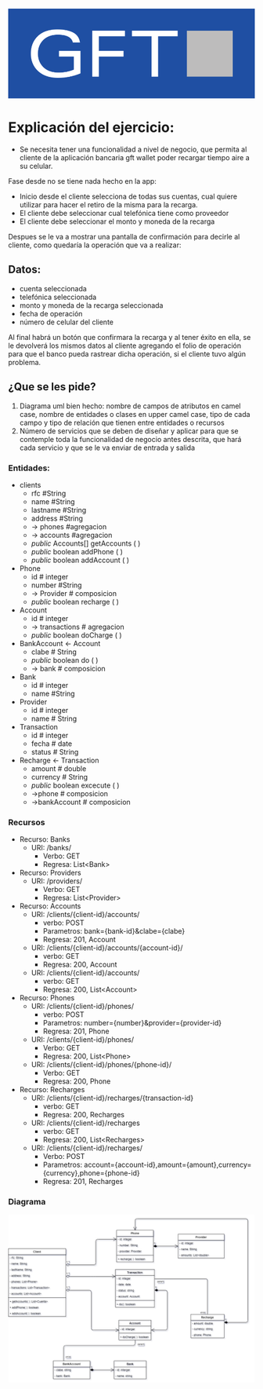 ![GFT](GFT_logo.png)

# **Explicación del ejercicio:**



*   Se necesita tener una funcionalidad a nivel de negocio, que permita al cliente de la aplicación bancaria gft wallet poder recargar tiempo aire a su celular.

Fase desde no se tiene nada hecho en la app:



*   Inicio desde el cliente selecciona de todas sus cuentas, cual quiere utilizar para hacer el retiro de la misma para la recarga.
*   El cliente debe seleccionar cual telefónica tiene como proveedor
*   El cliente debe seleccionar el monto y moneda de la recarga

Despues se le va a mostrar una pantalla de confirmación para decirle al cliente, como quedaría la operación que va a realizar:


## **Datos:**



*   cuenta seleccionada
*   telefónica seleccionada
*   monto y moneda de la recarga seleccionada
*   fecha de operación
*   número de celular del cliente

Al final habrá un botón que confirmara la recarga y al tener éxito en ella, se le devolverá los mismos datos al cliente agregando el folio de operación para que el banco pueda rastrear dicha operación, si el cliente tuvo algún problema.


## **¿Que se les pide?**



1. Diagrama uml bien hecho: nombre de campos de atributos en camel case, nombre de entidades o clases en upper camel case, tipo de cada campo y tipo de relación que tienen entre entidades o recursos
2. Número de servicios que se deben de diseñar y aplicar para que se contemple toda la funcionalidad de negocio antes descrita, que hará cada servicio y que se le va enviar de entrada y salida


### **Entidades:**



*   clients
    *   rfc #String
    *   name #String
    *   lastname #String
    *   address #String
    *   -> phones #agregacion
    *   -> accounts #agregacion
    *   _public_ Accounts[] getAccounts ( )
    *   _public_ boolean addPhone ( )
    *   _public_ boolean addAccount ( )
*   Phone
    *   id # integer
    *   number #String
    *   -> Provider # composicion
    *   _public_ boolean recharge ( )
*   Account
    *   id # integer
    *   -> transactions # agregacion
    *   _public_ boolean doCharge ( )
*   BankAccount &lt;- Account
    *   clabe # String
    *   _public_ boolean do ( )
    *   -> bank # composicion
*   Bank
    *   id # integer
    *   name #String
*   Provider
    *   id # integer
    *   name # String
*   Transaction
    *   id # integer
    *   fecha # date
    *   status # String
*   Recharge &lt;- Transaction
    *   amount # double
    *   currency # String
    *   _public_ boolean excecute ( )
    *   ->phone # composicion
    *   ->bankAccount # composicion


### 


### **Recursos**



*   Recurso: Banks
    *   URI: /banks/
        *   Verbo: GET
        *   Regresa: List&lt;Bank>
*   Recurso: Providers
    *   URI: /providers/
        *   Verbo: GET
        *   Regresa: List&lt;Provider>
*   Recurso: Accounts
    *   URI: /clients/{client-id}/accounts/
        *   verbo: POST
        *   Parametros: bank={bank-id}&clabe={clabe}
        *   Regresa: 201, Account
    *   URI: /clients/{client-id}/accounts/{account-id}/
        *   verbo: GET
        *   Regresa: 200, Account
    *   URI: /clients/{client-id}/accounts/
        *   verbo: GET
        *   Regresa: 200, List&lt;Account>
*   Recurso: Phones
    *   URI: /clients/{client-id}/phones/
        *   verbo: POST
        *   Parametros: number={number}&provider={provider-id}
        *   Regresa: 201, Phone
    *   URI: /clients/{client-id}/phones/
        *   Verbo: GET
        *   Regresa: 200, List&lt;Phone>
    *   URI: /clients/{client-id}/phones/{phone-id}/
        *   Verbo: GET
        *   Regresa: 200, Phone
*   Recurso: Recharges
    *   URI: /clients/{client-id}/recharges/{transaction-id}
        *   verbo: GET
        *   Regresa: 200, Recharges
    *   URI: /clients/{client-id}/recharges
        *   verbo: GET
        *   Regresa: 200, List&lt;Recharges>
    *   URI: /clients/{client-id}/recharges/
        *   Verbo: POST
        *   Parametros: account={account-id},amount={amount},currency={currency},phone={phone-id}
        *   Regresa: 201, Recharges


### **Diagrama**

![Diagrama de clases](diagrama.png)
